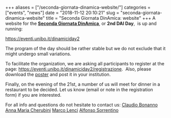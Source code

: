 +++
aliases = ["/seconda-giornata-dinamica-website/"]
categories = ["events", "news"]
date = "2018-11-12 20:10:21"
slug = "seconda-giornata-dinamica-website"
title = "Seconda Giornata DinAmica: website"
+++
A website for the [**Seconda Giornata
DinAmica**](https://www.dinamici.org/?p=987), or **2nd DAI Day**,  is up
and running:

<https://eventi.unibo.it/dinamiciday2>

The program of the day should be rather stable but we do not exclude
that it might undergo small variations.

To facilitate the organization, we are asking all participants to
register at the page:
<https://eventi.unibo.it/dinamiciday2/registrazione>.  Also, please
download the
[poster](https://www.dinamici.org/wp-content/uploads/2018/11/posterDD2.pdf)
and post it in your institution.

Finally, on the evening of the 21st, a number of us will meet for dinner
in a restaurant to be decided. Let us know (email or note in the
registration form) if you are interested.

For all info and questions do not hesitate to contact us: [Claudio
Bonanno](https://www.dinamici.org/?page_id=9&id=51) [Anna Maria
Cherubini](https://www.dinamici.org/?page_id=9&id=144) [Marco
Lenci](https://www.dinamici.org/?page_id=9&id=3) [Alfonso
Sorrentino](https://www.dinamici.org/?page_id=9&id=44)

